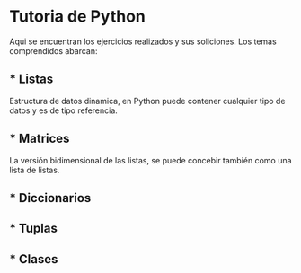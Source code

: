 # Tutoria de Python
Aqui se encuentran los ejercicios realizados y sus soliciones. Los temas comprendidos abarcan:

## * Listas
Estructura de datos dinamica, en Python puede contener cualquier tipo de datos y es de tipo referencia.


## * Matrices
La versión bidimensional de las listas, se puede concebir también como una lista de listas.
## * Diccionarios
## * Tuplas
## * Clases